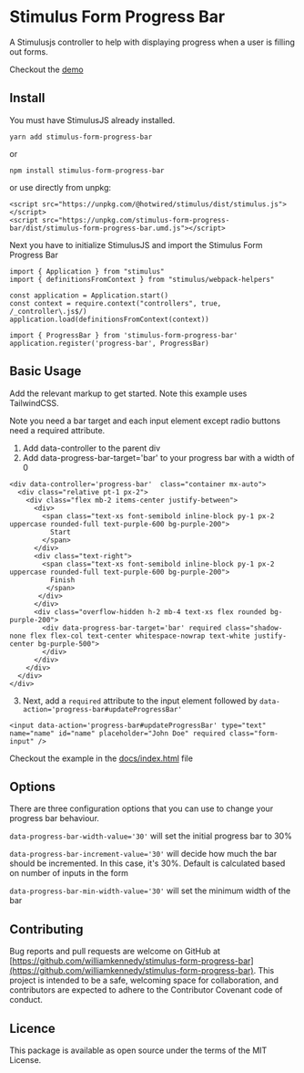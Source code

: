 # Stimulus Form Progress Bar

A Stimulusjs controller to help with displaying progress when a user is filling out forms.

Checkout the [demo](https://williamkennedy.github.io/stimulus-form-progress-bar/)

## Install 

You must have StimulusJS already installed.

```
yarn add stimulus-form-progress-bar
```

or 


```
npm install stimulus-form-progress-bar
```
or use directly from unpkg:


```
<script src="https://unpkg.com/@hotwired/stimulus/dist/stimulus.js"></script>
<script src="https://unpkg.com/stimulus-form-progress-bar/dist/stimulus-form-progress-bar.umd.js"></script>
```


Next you have to initialize StimulusJS and import the Stimulus Form Progress Bar

```
import { Application } from "stimulus"
import { definitionsFromContext } from "stimulus/webpack-helpers"

const application = Application.start()
const context = require.context("controllers", true, /_controller\.js$/)
application.load(definitionsFromContext(context))

import { ProgressBar } from 'stimulus-form-progress-bar'
application.register('progress-bar', ProgressBar)
```

## Basic Usage

Add the relevant markup to get started. Note this example uses TailwindCSS.

Note you need a bar target and each input element except radio buttons need a required attribute.

1. Add data-controller to the parent div
2. Add data-progress-bar-target='bar' to your progress bar with a width of 0

```
<div data-controller='progress-bar'  class="container mx-auto">
  <div class="relative pt-1 px-2">
    <div class="flex mb-2 items-center justify-between">
      <div>
        <span class="text-xs font-semibold inline-block py-1 px-2 uppercase rounded-full text-purple-600 bg-purple-200">
          Start
        </span>
      </div>
      <div class="text-right">
        <span class="text-xs font-semibold inline-block py-1 px-2 uppercase rounded-full text-purple-600 bg-purple-200">
          Finish
         </span>
       </div>
      </div>
      <div class="overflow-hidden h-2 mb-4 text-xs flex rounded bg-purple-200">
        <div data-progress-bar-target='bar' required class="shadow-none flex flex-col text-center whitespace-nowrap text-white justify-center bg-purple-500">
        </div>
      </div>
    </div>
  </div>
</div>
```

3. Next, add a `required` attribute to the input element followed by `data-action='progress-bar#updateProgressBar'`

```
<input data-action='progress-bar#updateProgressBar' type="text" name="name" id="name" placeholder="John Doe" required class="form-input" />
```

Checkout the example in the [docs/index.html](https://github.com/williamkennedy/stimulus-form-progress-bar/blob/main/docs/index.html) file

## Options

There are three configuration options that you can use to change your progress bar behaviour.

`data-progress-bar-width-value='30'` will set the initial progress bar to 30%

`data-progress-bar-increment-value='30'` will decide how much the bar should be incremented. In this case, it's 30%. Default is calculated based on number of inputs in the form

`data-progress-bar-min-width-value='30'` will set the minimum width of the bar


## Contributing

Bug reports and pull requests are welcome on GitHub at [https://github.com/williamkennedy/stimulus-form-progress-bar](https://github.com/williamkennedy/stimulus-form-progress-bar). This project is intended to be a safe, welcoming space for collaboration, and contributors are expected to adhere to the Contributor Covenant code of conduct.

## Licence

This package is available as open source under the terms of the MIT License.
